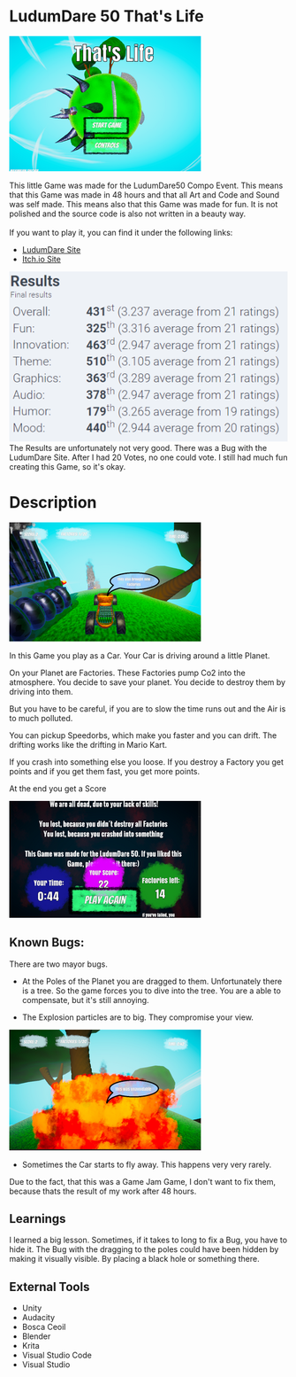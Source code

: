 # LudumDare 50 That's Life
![""](ReadmeImages/StartScreen.png)

This little Game was made for the LudumDare50 Compo Event.
This means that this Game was made in 48 hours and that all Art and Code and Sound was self made. This means also that this Game was made for fun. It is not polished and the source code is also not written in a beauty way.
<br>
<br>
If you want to play it, you can find it under the following links:

- [LudumDare Site](https://ldjam.com/events/ludum-dare/50/thatslife) <br>
- [Itch.io Site](https://maxi1324.itch.io/thats-life)

!["Results"](ReadmeImages/Results.PNG)<br>
The Results are unfortunately not very good. There was a Bug with the LudumDare Site.
After I had 20 Votes, no one could vote. I still had much fun creating this Game, so it's okay.


# Description
![""](ReadmeImages/Driving.png)

In this Game you play as a Car. Your Car is driving around a little Planet.

On your Planet are Factories. These Factories pump Co2 into the atmosphere. You decide to save your planet. You decide to destroy them by driving into them. 

But you have to be careful, if you are to slow the time runs out and the Air is to much polluted.

You can pickup Speedorbs, which make you faster and you can drift. 
The drifting works like the drifting in Mario Kart.

If you crash into something else you loose. 
If you destroy a Factory you get points and if you get them fast, you get more points.

At the end you get a Score
<br>

![""](ReadmeImages/EndScreen.png)


## Known Bugs:

There are two mayor bugs.
- At the Poles of the Planet you are dragged to them. Unfortunately there is a tree. So the game forces you to dive into the tree. You are a able to compensate, but it's still annoying. 

- The Explosion particles are to big. They compromise your view.

![""](ReadmeImages/Explosion.png)

- Sometimes the Car starts to fly away. This happens very very rarely.

Due to the fact, that this was a Game Jam Game, I don't want to fix them, because thats the result of my work after 48 hours.

## Learnings

I learned a big lesson. Sometimes, if it takes to long to fix a Bug, you have to hide it. The Bug with the dragging to the poles could have been hidden by making it visually visible. By placing a black hole or something there.

## External Tools

- Unity
- Audacity
- Bosca Ceoil
- Blender
- Krita
- Visual Studio Code
- Visual Studio
